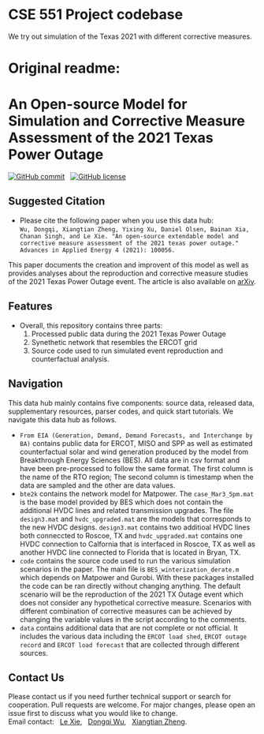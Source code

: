 # CSE 551 Project codebase

We try out simulation of the Texas 2021 with different corrective measures.

# Original readme:

# An Open-source Model for Simulation and Corrective Measure Assessment of the 2021 Texas Power Outage

[![GitHub commit](https://img.shields.io/github/last-commit/tamu-engineering-research/2021TXPowerOutage)](https://github.com/tamu-engineering-research/2021TXPowerOutage/commits/master) &nbsp;
[![GitHub license](https://img.shields.io/badge/license-MIT-yellow)](https://choosealicense.com/licenses/mit/)


## Suggested Citation 
- Please cite the following paper when you use this data hub:  
`
Wu, Dongqi, Xiangtian Zheng, Yixing Xu, Daniel Olsen, Bainan Xia, Chanan Singh, and Le Xie. "An open-source extendable model and corrective measure assessment of the 2021 texas power outage." Advances in Applied Energy 4 (2021): 100056.
`

This paper documents the creation and improvent of this model as well as provides analyses about the reproduction and corrective measure studies of the 2021 Texas Power Outage event. The article is also available on [arXiv](https://arxiv.org/abs/2104.04146).

## Features
- Overall, this repository contains three parts: 
	1) Processed public data during the 2021 Texas Power Outage 
	2) Synethetic network that resembles the ERCOT grid
	3) Source code used to run simulated event reproduction and counterfactual analysis.


## Navigation
This data hub mainly contains five components: source data, released data, supplementary resources, parser codes, and  quick start tutorials. We navigate this data hub as follows.

- `From EIA (Generation, Demand, Demand Forecasts, and Interchange by BA)` contains public data for ERCOT, MISO and SPP as well as estimated counterfactual solar and wind generation produced by the model from Breakthrough Energy Sciences (BES). All data are in csv format and have been pre-processed to follow the same format. The first column is the name of the RTO region; The second column is timestamp when the data are sampled and the other are data values.
- `bte2k` contains the network model for Matpower. The `case_Mar3_5pm.mat` is the base model provided by BES which does not contain the additional HVDC lines and related transmission upgrades. The file `design3.mat` and `hvdc_upgraded.mat` are the models that corresponds to the new HVDC designs. `design3.mat` contains two additioal HVDC lines both conneccted to Roscoe, TX and `hvdc_upgraded.mat` contains one HVDC connection to Calfornia that is interfaced in Roscoe, TX as well as another HVDC line connected to Florida that is located in Bryan, TX.
- `code` contains the source code used to run the various simulation scenarios in the paper. The main file is `BES_winterization_derate.m` which depends on Matpower and Gurobi. With these packages installed the code can be ran directly without changing anything. The default scenario will be the reproduction of the 2021 TX Outage event which does not consider any hypothetical corrective measure. Scenarios with different combination of corrective measures can be achieved by changing the variable values in the script according to the comments.
- `data` contains additional data that are not complete or not official. It includes the various data including the `ERCOT load shed`, `ERCOT outage record` and `ERCOT load forecast` that are collected through different sources.

## Contact Us
Please contact us if you need further technical support or search for cooperation. Pull requests are welcome. For major changes, please open an issue first to discuss what you would like to change.\
Email contact: &nbsp; [Le Xie](mailto:le.xie@tamu.edu?subject=[GitHub]%20TX_Outage), &nbsp; [Dongqi Wu](mailto:dqwu@tamu.edu?subject=[GitHub]%20TX_Outage), &nbsp; [Xiangtian Zheng](mailto:zxt0515@tamu.edu?subject=[GitHub]%20TX_Outage).
